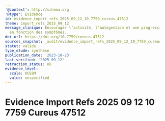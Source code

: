 ```yaml
---
'@context': http://schema.org
'@type': Evidence
id: evidence_import_refs_2025_09_12_10_7759_cureus_47512
theme: import_refs_2025_09_12
message_clinique: Encourager l’activité, l’autogestion et une progression graduée
  en fonction des symptômes.
doi_url: https://doi.org/10.7759/cureus.47512
sources_snapshot: _audit/evidence_import_refs_2025_09_12_10_7759_cureus_47512.json
statut: valide
type_etude: synthese
publication_date: '2023-10-23'
last_verified: '2025-09-12'
retraction_status: ok
evidence_level:
  scale: OCEBM
  value: unspecified
---
```

# Evidence Import Refs 2025 09 12 10 7759 Cureus 47512

